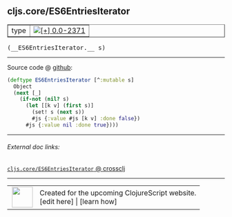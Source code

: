 ## cljs.core/ES6EntriesIterator



 <table border="1">
<tr>
<td>type</td>
<td><a href="https://github.com/cljsinfo/cljs-api-docs/tree/0.0-2371"><img valign="middle" alt="[+] 0.0-2371" title="Added in 0.0-2371" src="https://img.shields.io/badge/+-0.0--2371-lightgrey.svg"></a> </td>
</tr>
</table>


 <samp>
(__ES6EntriesIterator.__ s)<br>
</samp>

---







Source code @ [github](https://github.com/clojure/clojurescript/blob/r3264/src/main/cljs/cljs/core.cljs#L5471-L5478):

```clj
(deftype ES6EntriesIterator [^:mutable s]
  Object
  (next [_]
    (if-not (nil? s)
      (let [[k v] (first s)]
        (set! s (next s))
        #js {:value #js [k v] :done false})
      #js {:value nil :done true})))
```

<!--
Repo - tag - source tree - lines:

 <pre>
clojurescript @ r3264
└── src
    └── main
        └── cljs
            └── cljs
                └── <ins>[core.cljs:5471-5478](https://github.com/clojure/clojurescript/blob/r3264/src/main/cljs/cljs/core.cljs#L5471-L5478)</ins>
</pre>

-->

---



###### External doc links:

[`cljs.core/ES6EntriesIterator` @ crossclj](http://crossclj.info/fun/cljs.core.cljs/ES6EntriesIterator.html)<br>

---

 <table>
<tr><td>
<img valign="middle" align="right" width="48px" src="http://i.imgur.com/Hi20huC.png">
</td><td>
Created for the upcoming ClojureScript website.<br>
[edit here] | [learn how]
</td></tr></table>

[edit here]:https://github.com/cljsinfo/cljs-api-docs/blob/master/cljsdoc/cljs.core/ES6EntriesIterator.cljsdoc
[learn how]:https://github.com/cljsinfo/cljs-api-docs/wiki/cljsdoc-files

<!--

This information was too distracting to show to readers, but I'll leave it
commented here since it is helpful to:

- pretty-print the data used to generate this document
- and show how to retrieve that data



The API data for this symbol:

```clj
{:ns "cljs.core",
 :name "ES6EntriesIterator",
 :type "type",
 :signature ["[s]"],
 :source {:code "(deftype ES6EntriesIterator [^:mutable s]\n  Object\n  (next [_]\n    (if-not (nil? s)\n      (let [[k v] (first s)]\n        (set! s (next s))\n        #js {:value #js [k v] :done false})\n      #js {:value nil :done true})))",
          :title "Source code",
          :repo "clojurescript",
          :tag "r3264",
          :filename "src/main/cljs/cljs/core.cljs",
          :lines [5471 5478]},
 :full-name "cljs.core/ES6EntriesIterator",
 :full-name-encode "cljs.core/ES6EntriesIterator",
 :history [["+" "0.0-2371"]]}

```

Retrieve the API data for this symbol:

```clj
;; from Clojure REPL
(require '[clojure.edn :as edn])
(-> (slurp "https://raw.githubusercontent.com/cljsinfo/cljs-api-docs/catalog/cljs-api.edn")
    (edn/read-string)
    (get-in [:symbols "cljs.core/ES6EntriesIterator"]))
```

-->
